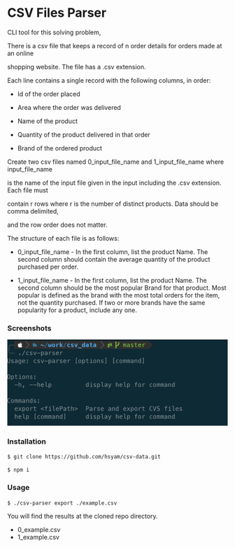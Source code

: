 
# CSV Files Parser

CLI tool for this solving problem,

There is a csv file that keeps a record of n order details for orders made at an online

shopping website. The file has a .csv extension.

Each line contains a single record with the following columns, in order:

* Id of the order placed

* Area where the order was delivered

* Name of the product

* Quantity of the product delivered in that order

* Brand of the ordered product

  

Create two csv files named 0_input_file_name and 1_input_file_name where input_file_name

is the name of the input file given in the input including the .csv extension. Each file must

contain r rows where r is the number of distinct products. Data should be comma delimited,

and the row order does not matter.

  

The structure of each file is as follows:

* 0_input_file_name - In the first column, list the product Name. The second column should contain the average quantity of the product purchased per order.

  

* 1_input_file_name - In the first column, list the product Name. The second column should be the most popular Brand for that product. Most popular is defined as the brand with the most total orders for the item, not the quantity purchased. If two or more brands have the same popularity for a product, include any one.
### Screenshots

![1](/docs/images/1.png)

  

### Installation

```
$ git clone https://github.com/hsyam/csv-data.git
```

```
$ npm i 
```
### Usage 

```
$ ./csv-parser export ./example.csv
```
You will find the results at the cloned repo directory.
* 0_example.csv
* 1_example.csv